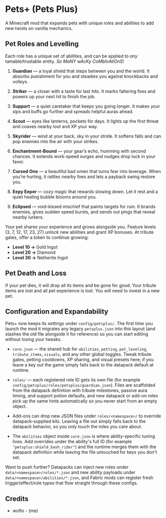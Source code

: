 # Pets+ (Pets Plus)
A Minecraft mod that expands pets with unique roles and abilities to add new twists on vanilla mechanics.

## Pet Roles and Levelling
Each role has a unique set of abilities, and can be applied to *any* tamable/trustable entity. *So MaNY wAcKy CoMbInAtiOnS*!

1. **Guardian** — a loyal shield that steps between you and the world. It absorbs punishment for you and steadies you against knockbacks and volleys.

2. **Striker** — a closer with a taste for last hits. It marks faltering foes and powers up your next hit to finish the job.

3. **Support** — a quiet caretaker that keeps you going longer. It makes your sips and buffs go further and spreads helpful auras ahead.

4. **Scout** — eyes like lanterns, pockets for days. It lights up the first threat and coaxes nearby loot and XP your way.

5. **Skyrider** — wind at your back, sky in your stride. It softens falls and can pop enemies into the air with your strikes.

6. **Enchantment-Bound** — your gear’s echo, humming with second chances. It extends work-speed surges and nudges drop luck in your favor.

7. **Cursed One** — a beautiful bad omen that turns fear into leverage. When you’re hurting, it rattles nearby foes and lets a payback swing restore you.

8. **Eepy Eeper** — cozy magic that rewards slowing down. Let it rest and a quiet healing bubble blooms around you.

9. **Eclipsed** — void-kissed mischief that paints targets for ruin. It brands enemies, gives sudden speed bursts, and sends out pings that reveal nearby lurkers.

Your pet shares your experience and grows alongside you. Feature levels (3, 7, 12, 17, 23, 27) unlock new abilities and grant XP bonuses. At tribute gates, offer a token to continue growing:
- **Level 10 →** Gold Ingot  
- **Level 20 →** Diamond  
- **Level 30 →** Netherite Ingot

## Pet Death and Loss
If your pet dies, it will drop all its items and be gone for good. Your tribute items are lost and all pet experience is lost. You will need to invest in a new pet.

## Configuration and Expandability
Pets+ now keeps its settings under `config/petsplus/`. The first time you launch the mod it migrates any legacy `petsplus.json` into this layout (and stashes the old file alongside it for reference) so you can start editing without losing your tweaks.

- `core.json` — the shared hub for `abilities`, `petting`, `pet_leveling`, `tribute_items`, `visuals`, and any other global toggles. Tweak tribute gates, petting cooldowns, XP sharing, and visual presets here; if you leave a key out the game simply falls back to the datapack default at runtime.

- `roles/` — each registered role ID gets its own file (for example `config/petsplus/roles/petsplus/guardian.json`). Files are scaffolded from the datapack definition with tribute milestones, passive aura timing, and support potion defaults, and new datapack or add-on roles pick up the same hints automatically so you never start from an empty object.

- Add-ons can drop new JSON files under `roles/<namespace>/` to override datapack-supplied kits. Leaving a file out simply falls back to the datapack behavior, so you only touch the roles you care about.

- The `abilities` object inside `core.json` is where ability-specific tuning lives. Add overrides under the ability's full ID (for example `"petsplus:shield_bash_rider"`) and the runtime merges them with the datapack definition while leaving the file untouched for keys you don't set.

Want to push further? Datapacks can inject new roles under `data/<namespace>/roles/*.json` and new ability payloads under `data/<namespace>/abilities/*.json`, and Fabric mods can register fresh trigger/effect/role types that flow straight through these configs.

## Credits
- woflo - (me)
